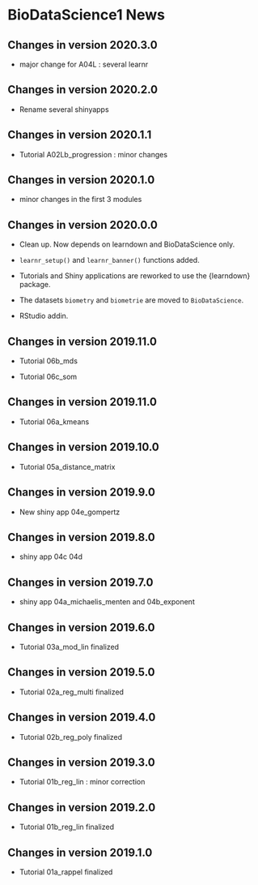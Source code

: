 # BioDataScience1 News

## Changes in version 2020.3.0

- major change for A04L : several learnr

## Changes in version 2020.2.0

- Rename several shinyapps

## Changes in version 2020.1.1

- Tutorial A02Lb_progression : minor changes 

## Changes in version 2020.1.0

- minor changes in the first 3 modules

## Changes in version 2020.0.0

- Clean up. Now depends on learndown and BioDataScience only.
- `learnr_setup()` and `learnr_banner()` functions
added.
- Tutorials and Shiny applications are reworked to use the {learndown} package.

- The datasets `biometry` and `biometrie` are moved to `BioDataScience`.

- RStudio addin.

## Changes in version 2019.11.0

- Tutorial 06b_mds

- Tutorial 06c_som

## Changes in version 2019.11.0

- Tutorial 06a_kmeans

## Changes in version 2019.10.0

- Tutorial 05a_distance_matrix

## Changes in version 2019.9.0

- New shiny app 04e_gompertz

## Changes in version 2019.8.0

- shiny app 04c 04d

## Changes in version 2019.7.0

- shiny app 04a_michaelis_menten and 04b_exponent

## Changes in version 2019.6.0

- Tutorial 03a_mod_lin finalized


## Changes in version 2019.5.0

- Tutorial 02a_reg_multi finalized

## Changes in version 2019.4.0

- Tutorial 02b_reg_poly finalized

## Changes in version 2019.3.0

- Tutorial 01b_reg_lin : minor correction

## Changes in version 2019.2.0

- Tutorial 01b_reg_lin finalized

## Changes in version 2019.1.0

- Tutorial 01a_rappel finalized

